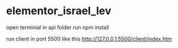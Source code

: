 # elementor_israel_lev

open terminial in api folder
run npm install

run client in port 5500
like this http://127.0.0.1:5500/client/index.htm

